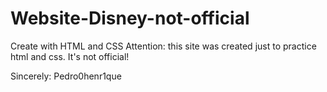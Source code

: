 # Website-Disney-not-official
Create with HTML and CSS
Attention: this site was created just to practice html and css. It's not official!

Sincerely: Pedro0henr1que
